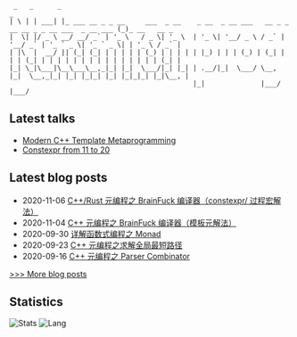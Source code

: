 
```
 _   _      _                                                                                      _
| \ | | ___| |_ ___ __ _ _ __     ___  _ __    _ __  _ __ ___   __ _ _ __ __ _ _ __ ___  _ __ ___ (_)_ __   __ _
|  \| |/ _ \ __/ __/ _` | '_ \   / _ \| '_ \  | '_ \| '__/ _ \ / _` | '__/ _` | '_ ` _ \| '_ ` _ \| | '_ \ / _` |
| |\  |  __/ || (_| (_| | | | | | (_) | | | | | |_) | | | (_) | (_| | | | (_| | | | | | | | | | | | | | | | (_| |
|_| \_|\___|\__\___\__,_|_| |_|  \___/|_| |_| | .__/|_|  \___/ \__, |_|  \__,_|_| |_| |_|_| |_| |_|_|_| |_|\__, |
                                              |_|              |___/                                       |___/
```

## Latest talks
- [Modern C++ Template Metaprogramming](http://netcan.github.io/presentation/metaprogramming)
- [Constexpr from 11 to 20](https://netcan.github.io/presentation/constexpr_from_11_20)

## Latest blog posts
- 2020-11-06 [C++/Rust 元编程之 BrainFuck 编译器（constexpr/ 过程宏解法）](https://netcan.github.io/2020/11/06/C-Rust%E5%85%83%E7%BC%96%E7%A8%8B%E4%B9%8BBrainFuck%E7%BC%96%E8%AF%91%E5%99%A8%EF%BC%88constexpr-%E8%BF%87%E7%A8%8B%E5%AE%8F%E8%A7%A3%E6%B3%95%EF%BC%89/)
- 2020-11-04 [C++ 元编程之 BrainFuck 编译器（模板元解法）](https://netcan.github.io/2020/11/04/C-%E5%85%83%E7%BC%96%E7%A8%8B%E4%B9%8BBrainFuck%E7%BC%96%E8%AF%91%E5%99%A8%EF%BC%88%E6%A8%A1%E6%9D%BF%E5%85%83%E8%A7%A3%E6%B3%95%EF%BC%89/)
- 2020-09-30 [详解函数式编程之 Monad](https://netcan.github.io/2020/09/30/%E8%AF%A6%E8%A7%A3%E5%87%BD%E6%95%B0%E5%BC%8F%E7%BC%96%E7%A8%8B%E4%B9%8BMonad/)
- 2020-09-23 [C++ 元编程之求解全局最短路径](https://netcan.github.io/2020/09/23/C-%E5%85%83%E7%BC%96%E7%A8%8B%E4%B9%8B%E6%B1%82%E8%A7%A3%E5%85%A8%E5%B1%80%E6%9C%80%E7%9F%AD%E8%B7%AF%E5%BE%84/)
- 2020-09-16 [C++ 元编程之 Parser Combinator](https://netcan.github.io/2020/09/16/C-%E5%85%83%E7%BC%96%E7%A8%8B%E4%B9%8BParser-Combinator/)

[>>> More blog posts](https://netcan.github.io/archives/)

## Statistics
![Stats](https://github-readme-stats.vercel.app/api?username=netcan)
![Lang](https://github-readme-stats.vercel.app/api/top-langs/?username=netcan&hide=ipynb,html&layout=compact)
